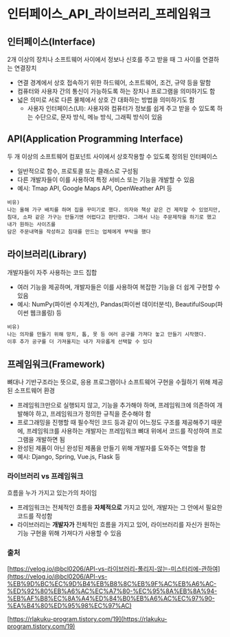 # 인터페이스_API_라이브러리_프레임워크

## 인터페이스(Interface)

2개 이상의 장치나 소프트웨어 사이에서 정보나 신호를 주고 받을 때 그 사이를 연결하는 연결장치

- 연결 경계에서 상호 접속하기 위한 하드웨어, 소프트웨어, 조건, 규약 등을 말함
- 컴퓨터와 사용자 간의 통신이 가능하도록 하는 장치나 프로그램을 의미하기도 함
- 넓은 의미로 서로 다른 물체에서 상호 간 대화하는 방법을 의미하기도 함
    - 사용자 인터페이스(UI): 사용자와 컴퓨터가 정보를 쉽게 주고 받을 수 있도록 하는 수단으로, 문자 방식, 메뉴 방식, 그래픽 방식이 있음

## API(Application Programming Interface)

두 개 이상의 소프트웨어 컴포넌트 사이에서 상호작용할 수 있도록 정의된 인터페이스

- 일반적으로 함수, 프로토콜 또는 클래스로 구성됨
- 다른 개발자들이 이를 사용하여 특정 서비스 또는 기능을 개발할 수 있음
- 예시: Tmap API, Google Maps API, OpenWeather API 등

```
비유)
나는 올해 가구 배치를 하며 집을 꾸미기로 했다. 의자와 책상 같은 건 제작할 수 있었지만, 
침대, 소파 같은 가구는 만들기엔 어렵다고 판단했다. 그래서 나는 주문제작을 하기로 했고 내가 원하는 사이즈를
담은 주문내역을 작성하고 침대를 만드는 업체에게 부탁을 했다
```

## 라이브러리(Library)

개발자들이 자주 사용하는 코드 집합 

- 여러 기능을 제공하며, 개발자들은 이를 사용하여 복잡한 기능을 더 쉽게 구현할 수 있음
- 예시: NumPy(파이썬 수치계산), Pandas(파이썬 데이터분석), BeautifulSoup(파이썬 웹크롤링) 등

```
비유)
나는 의자를 만들기 위해 망치, 톱, 못 등 여러 공구를 가져다 놓고 만들기 시작했다.
이후 추가 공구를 더 가져올지는 내가 자유롭게 선택할 수 있다
```

## 프레임워크(Framework)

뼈대나 기반구조라는 뜻으로, 응용 프로그램이나 소프트웨어 구현을 수월하기 위해 제공된 소프트웨어 환경

- 프레임워크만으로 실행되지 않고, 기능을 추가해야 하며, 프레임워크에 의존하여 개발해야 하고, 프레임워크가 정의한 규칙을 준수해야 함
- 프로그래밍을 진행할 때 필수적인 코드 등과 같이 어느정도 구조를 제공해주기 때문에, 프레임워크를 사용하는 개발자는 프레임워크 뼈대 위에서 코드를 작성하여 프로그램을 개발하면 됨
- 완성된 제품이 아닌 완성된 제품을 만들기 위해 개발자를 도와주는 역할을 함
- 예시: Django, Spring, Vue.js, Flask 등

### 라이브러리 vs 프레임워크

흐름을 누가 가지고 있는가의 차이임

- 프레임워크는 전체적인 흐름을 **자체적으로** 가지고 있어, 개발자는 그 안에서 필요한 코드를 작성함
- 라이브러리는 **개발자가** 전체적인 흐름을 가지고 있어, 라이브러리를 자신가 원하는 기능 구현을 위해 가져다가 사용할 수 있음

### 출처

[https://velog.io/@bcl0206/API-vs-라이브러리-풀리지-않는-미스터리에-관하여](https://velog.io/@bcl0206/API-vs-%EB%9D%BC%EC%9D%B4%EB%B8%8C%EB%9F%AC%EB%A6%AC-%ED%92%80%EB%A6%AC%EC%A7%80-%EC%95%8A%EB%8A%94-%EB%AF%B8%EC%8A%A4%ED%84%B0%EB%A6%AC%EC%97%90-%EA%B4%80%ED%95%98%EC%97%AC)

[https://rlakuku-program.tistory.com/19](https://rlakuku-program.tistory.com/19)